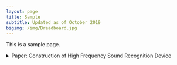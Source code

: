 ```yaml
---
layout: page
title: Sample
subtitle: Updated as of October 2019
bigimg: /img/Breadboard.jpg
---
```


This is a sample page.

<details>
  <summary>Paper: Construction of High Frequency Sound Recognition Device</summary>
  
  <object data="https://pdfhost.io/v/ZdHnBxSXi_apssamppdf.pdf
" type="application/pdf" width="700px" height="700px">
    <embed src="https://pdfhost.io/v/ZdHnBxSXi_apssamppdf.pdf">
        <p>This browser does not support PDFs. Please download the PDF to view it: <a href="https://pdfhost.io/v/ZdHnBxSXi_apssamppdf.pdf
">Download PDF</a>.</p>
    </embed>
</object>

  ## Heading
  1. A numbered
  2. list
     * With some
     * Sub bullets
</details>
